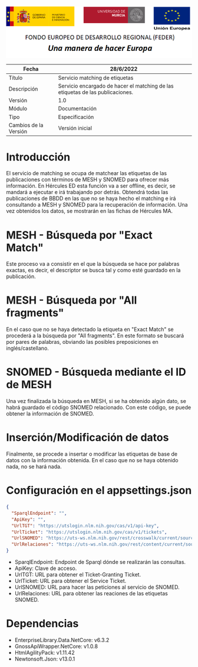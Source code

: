 ![](../../Docs/media/CabeceraDocumentosMD.png)

| Fecha         | 28/6/2022                                                   |
| ------------- | ------------------------------------------------------------ |
|Título|Servicio matching de etiquetas| 
|Descripción|Servicio encargado de hacer el matching de las etiquetas de las publicaciones.|
|Versión|1.0|
|Módulo|Documentación|
|Tipo|Especificación|
|Cambios de la Versión|Versión inicial|

Introducción
============
El servicio de matching se ocupa de matchear las etiquetas de las publicaciones con términos de MESH y SNOMED para ofrecer más información. En Hércules ED esta función va a ser offline, es decir, se mandará a ejecutar e irá trabajando por detrás. Obtendrá todas las publicaciones de BBDD en las que no se haya hecho el matching e irá consultando a MESH y SNOMED para la recuperación de información. Una vez obtenidos los datos, se mostrarán en las fichas de Hércules MA.

MESH - Búsqueda por "Exact Match"
============================
Este proceso va a consistir en el que la búsqueda se hace por palabras exactas, es decir, el descriptor se busca tal y como esté guardado en la publicación.

MESH - Búsqueda por "All fragments"
============================
En el caso que no se haya detectado la etiqueta en "Exact Match" se procederá a la búsqueda por "All fragments". En este formato se buscará por pares de palabras, obviando las posibles preposiciones en inglés/castellano.

SNOMED - Búsqueda mediante el ID de MESH
============================
Una vez finalizada la búsqueda en MESH, si se ha obtenido algún dato, se habrá guardado el código SNOMED relacionado. Con este código, se puede obtener la información de SNOMED.

Inserción/Modificación de datos
===========================
Finalmente, se procede a insertar o modificar las etiquetas de base de datos con la información obtenida. En el caso que no se haya obtenido nada, no se hará nada.

Configuración en el appsettings.json
====================================
```json
{
  "SparqlEndpoint": "",
  "ApiKey": "",
  "UrlTGT": "https://utslogin.nlm.nih.gov/cas/v1/api-key",
  "UrlTicket": "https://utslogin.nlm.nih.gov/cas/v1/tickets",
  "UrlSNOMED": "https://uts-ws.nlm.nih.gov/rest/crosswalk/current/source/MSH",
  "UrlRelaciones": "https://uts-ws.nlm.nih.gov/rest/content/current/source/SNOMEDCT_US"
}
```
- SparqlEndpoint: Endpoint de Sparql dónde se realizarán las consultas.
- ApiKey: Clave de acceso.
- UrlTGT: URL para obtener el Ticket-Granting Ticket. 
- UrlTicket: URL para obtener el Service Ticket. 
- UrlSNOMED: URL para hacer las peticiones al servicio de SNOMED. 
- UrlRelaciones: URL para obtener las reaciones de las etiquetas SNOMED. 

Dependencias
============
- EnterpriseLibrary.Data.NetCore: v6.3.2
- GnossApiWrapper.NetCore: v1.0.8
- HtmlAgilityPack: v1.11.42
- Newtonsoft.Json: v13.0.1
